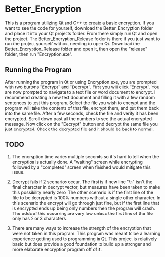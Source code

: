# Better_Encryption
This is a program utilizing Qt and C++ to create a basic encryption.
If you want to see the code for yourself, download the Better_Encryption folder and place it into your Qt projects folder.
From there simply run Qt and open the project.
The Better_Encryption_Release folder is there if you just want to run the project yourself without needing to open Qt.
Download the Better_Encryption_Release folder and open it, then open the "release" folder, then run "Encryption.exe".
###
## Running the Program
After running the program in Qt or using Encryption.exe, you are prompted with two buttons "Encrypt" and "Decrypt".
First you will click "Encrypt".
You are now prompted to navigate to a text file or word document to encrypt. 
I recommend creating a new text document and filling it with a few random sentences to test this program.
Select the file you wish to encrypt and the program will take the contents of that file, encrypt them, and put them back into the same file.
After a few seconds, check the file and verify it has been encrypted. Scroll down past all the numbers to see the actual encrypted message.
Now click on the "Decrypt" button and decrypt the same file you just encrypted.
Check the decrypted file and it should be back to normal.
###
## TODO
1. The encryption time varies multiple seconds so it's hard to tell when the encryption is actually done. A "waiting" screen while encrypting followed by a "completed" screen when finished would mitigate this issue.

2. Decrypt fails if 2 scenarios occur. The first is if new line "\n" isn't the final character in decrypt vector, but measures have been taken to make this possibility nearly zero. The other scenario is if the first line of the file to be decrypted is 100% numbers without a single other character. In this scenario the encrypt will go through just fine, but if the first line that is encrypted ends up being only numbers then the program will crash. The odds of this occurring are very low unless the first line of the file only has 2 or 3 characters.

3. There are many ways to increase the strength of the encryption that were not taken in this program. This program was meant to be a learning experience getting used to programming in Qt. This project is relatively basic but does provide a good foundation to build up a stronger and more elaborate encryption program off of it.
